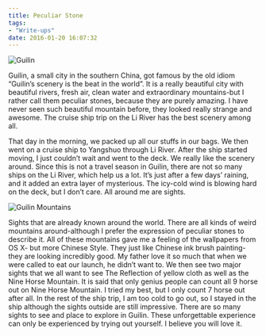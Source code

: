 ```yaml
---
title: Peculiar Stone
tags:
- "Write-ups"
date: 2016-01-20 16:07:32
---
```


![Guilin](https://cdn.patrickwu.space/posts/exp/pano_20160106_173732.jpg)

Guilin, a small city in the southern China, got famous by the old idiom “Guilin’s scenery is the beat in the world”. It is a really beautiful city with beautiful rivers, fresh air, clean water and extraordinary mountains-but I rather call them peculiar stones, because they are purely amazing. I have never seen such beautiful mountain before, they looked really strange and awesome. The cruise ship trip on the Li River has the best scenery among all.
<!--more-->

That day in the morning, we packed up all our stuffs in our bags. We then went on a cruise ship to Yangshuo through Li River. After the ship started moving, I just couldn’t wait and went to the deck. We really like the scenery around. Since this is not a travel season in Guilin, there are not so many ships on the Li River, which help us a lot. It’s just after a few days’ raining, and it added an extra layer of mysterious. The icy-cold wind is blowing hard on the deck, but I don’t care. All around me are sights.

 ![Guilin Mountains]( https://cdn.patrickwu.space/posts/exp/img_20160106_115406.jpg)

 Sights that are already known around the world. There are all kinds of weird mountains around-although I prefer the expression of peculiar stones to describe it. All of these mountains gave me a feeling of the wallpapers from OS X- but more Chinese Style. They just like Chinese ink brush painting- they are looking incredibly good. My father love it so much that when we were called to eat our launch, he didn’t want to. We then see two major sights that we all want to see The Reflection of yellow cloth as well as the Nine Horse Mountain. It is said that only genius people can count all 9 horse out on Nine Horse Mountain. I tried my best, but I only count 7 horse out after all. In the rest of the ship trip, I am too cold to go out, so I stayed in the ship although the sights outside are still impressive. There are so many sights to see and place to explore in Guilin. These unforgettable experience can only be experienced by trying out yourself. I believe you will love it.